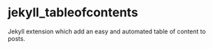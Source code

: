 jekyll_tableofcontents
======================

Jekyll extension which add an easy and automated table of content to posts.
